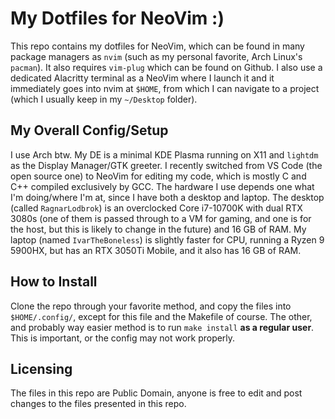 # My Dotfiles for NeoVim :)
This repo contains my dotfiles for NeoVim, which can be found in many package managers as `nvim` (such as my personal favorite, Arch Linux's `pacman`). It also requires `vim-plug` which can be found on Github. I also use a dedicated Alacritty terminal as a NeoVim where I launch it and it immediately goes into nvim at `$HOME`, from which I can navigate to a project (which I usually keep in my `~/Desktop` folder).
## My Overall Config/Setup
I use Arch btw. My DE is a minimal KDE Plasma running on X11 and `lightdm` as the Display Manager/GTK greeter. I recently switched from VS Code (the open source one) to NeoVim for editing my code, which is mostly C and C++ compiled exclusively by GCC. The hardware I use depends one what I'm doing/where I'm at, since I have both a desktop and laptop. The desktop (called `RagnarLodbrok`) is an overclocked Core i7-10700K with dual RTX 3080s (one of them is passed through to a VM for gaming, and one is for the host, but this is likely to change in the future) and 16 GB of RAM. My laptop (named `IvarTheBoneless`) is slightly faster for CPU, running a Ryzen 9 5900HX, but has an RTX 3050Ti Mobile, and it also has 16 GB of RAM.
## How to Install
Clone the repo through your favorite method, and copy the files into `$HOME/.config/`, except for this file and the Makefile of course. The other, and probably way easier method is to run `make install` **as a regular user**. This is important, or the config may not work properly.
## Licensing
The files in this repo are Public Domain, anyone is free to edit and post changes to the files presented in this repo.
